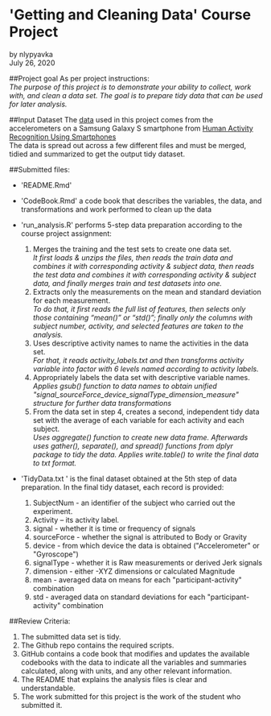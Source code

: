 # 'Getting and Cleaning Data' Course Project  
by nlypyavka  
July 26, 2020  

##Project goal
As per project instructions:  
*The purpose of this project is to demonstrate your ability to collect, work with, and clean a data set. The goal is to prepare tidy data that can be used for later analysis.*


##Input Dataset
The [data](https://d396qusza40orc.cloudfront.net/getdata%2Fprojectfiles%2FUCI%20HAR%20Dataset.zip) used in this project comes from the accelerometers on a Samsung Galaxy S smartphone from [Human Activity Recognition Using Smartphones](http://archive.ics.uci.edu/ml/datasets/Human+Activity+Recognition+Using+Smartphones)   
The data is spread out across a few different files and must be merged, tidied and summarized to get the output tidy dataset.


##Submitted files:
* 'README.Rmd'

- 'CodeBook.Rmd' a code book that describes the variables, the data, and transformations and work performed to clean up the data

- 'run_analysis.R' performs 5-step data preparation according to the course project assignment:  
    1. Merges the training and the test sets to create one data set.  
  *It first loads & unzips the files, then reads the train data and combines it with corresponding activity & subject data, then reads the test data and combines it with corresponding activity & subject data, and finally merges train and test datasets into one.*  
    2. Extracts only the measurements on the mean and standard deviation for each measurement.  
  *To do that, it first reads the full list of features, then selects only those containing “mean()” or “std()”; finally only the columns with subject number, activity, and selected features are taken to the analysis.*  
    3. Uses descriptive activity names to name the activities in the data set.  
  *For that, it reads activity_labels.txt and then transforms activity variable into factor with 6 levels named according to activity labels.*
    4. Appropriately labels the data set with descriptive variable names.  
  *Applies gsub() function to data names to obtain unified "signal_sourceForce_device_signalType_dimension_measure" structure for further data transformations*
    5. From the data set in step 4, creates a second, independent tidy data set with the average of each variable for each activity and each subject.  
  *Uses aggregate() function to create new data frame. Afterwards uses gather(), separate(), and spread() functions from dplyr package to tidy the data. Applies write.table() to write the final data to txt format.*

- 'TidyData.txt ' is the final dataset obtained at the 5th step of data preparation. In the final tidy dataset, each record is provided:
    1) SubjectNum - an identifier of the subject who carried out the experiment.
    2) Activity – its activity label. 
    3) signal - whether it is time or frequency of signals
    4) sourceForce - whether the signal is attributed to Body or Gravity
    5) device - from which device the data is obtained ("Accelerometer" or "Gyroscope")
    6) signalType - whether it is Raw measurements or derived Jerk signals
    7) dimension - either -XYZ dimensions or calculated Magnitude 
    8) mean - averaged data on means for each "participant-activity" combination
    9) std - averaged data on standard deviations for each "participant-activity" combination

##Review Criteria:
1.	The submitted data set is tidy.
2.	The Github repo contains the required scripts.
3.	GitHub contains a code book that modifies and updates the available codebooks with the data to indicate all the variables and summaries calculated, along with units, and any other relevant information.
4.	The README that explains the analysis files is clear and understandable.
5.	The work submitted for this project is the work of the student who submitted it.
